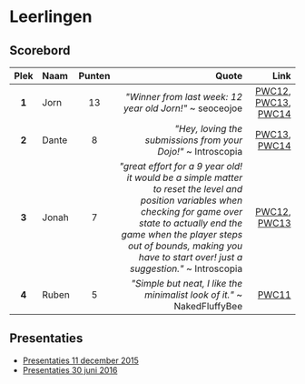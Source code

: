 # Leerlingen

## Scorebord

|**Plek**|**Naam**|**Punten**|**Quote**|**Link**|
|:---:|:---|:---:|---:|---:|
|**1**|Jorn|13|*"Winner from last week: 12 year old Jorn!"* ~ seoceojoe|[PWC12](https://redd.it/4meopg), [PWC13](https://redd.it/4nf6q9), [PWC14](https://redd.it/4okwlo)|
|**2**|Dante|8|*"Hey, loving the submissions from your Dojo!"* ~ Introscopia |[PWC13](https://redd.it/4ncey5), [PWC14](https://redd.it/4of3o5)|
|**3**|Jonah|7|*"great effort for a 9 year old! it would be a simple matter to reset the level and position variables when checking for game over state to actually end the game when the player steps out of bounds, making you have to start over! just a suggestion."* ~ Introscopia |[PWC12](https://redd.it/4m8lss), [PWC13](https://redd.it/4nc7q1)|
|**4**|Ruben|5|*"Simple but neat, I like the minimalist look of it."* ~ NakedFluffyBee|[PWC11](https://redd.it/4l6thy)|

## Presentaties

 * [Presentaties 11 december 2015](Presentatie20151211/README.md)
 * [Presentaties 30 juni 2016](Presentatie20160630/README.md)
